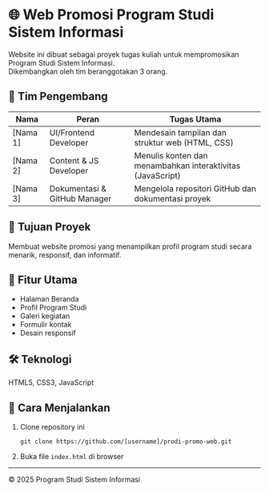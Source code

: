 # 🌐 Web Promosi Program Studi Sistem Informasi

Website ini dibuat sebagai proyek tugas kuliah untuk mempromosikan Program Studi Sistem Informasi.  
Dikembangkan oleh tim beranggotakan 3 orang.

## 👥 Tim Pengembang
| Nama | Peran | Tugas Utama |
|------|--------|-------------|
| [Nama 1] | UI/Frontend Developer | Mendesain tampilan dan struktur web (HTML, CSS) |
| [Nama 2] | Content & JS Developer | Menulis konten dan menambahkan interaktivitas (JavaScript) |
| [Nama 3] | Dokumentasi & GitHub Manager | Mengelola repositori GitHub dan dokumentasi proyek |

## 🎯 Tujuan Proyek
Membuat website promosi yang menampilkan profil program studi secara menarik, responsif, dan informatif.

## 🧩 Fitur Utama
- Halaman Beranda
- Profil Program Studi
- Galeri kegiatan
- Formulir kontak
- Desain responsif

## 🛠️ Teknologi
HTML5, CSS3, JavaScript

## 🚀 Cara Menjalankan
1. Clone repository ini  
   ```
   git clone https://github.com/[username]/prodi-promo-web.git
   ```
2. Buka file `index.html` di browser

---
© 2025 Program Studi Sistem Informasi

